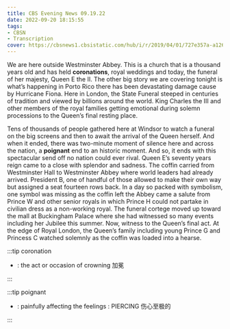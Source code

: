 ```yaml
---
title: CBS Evening News 09.19.22
date: 2022-09-20 18:15:55
tags:
- CBSN
- Transcription
cover: https://cbsnews1.cbsistatic.com/hub/i/r/2019/04/01/727e357a-a126-4138-a2c5-4d3222669d57/thumbnail/640x360/3ff2761028dc5c65cc4f07acd54bcd5c/cbsn2-logo-1920x1080.jpg
---
```

We are here outside Westminster Abbey. This is a church that is a thousand years old and has held **coronations**, royal weddings and today, the funeral of her majesty, Queen E the II. The other big story we are covering tonight is what’s happening in Porto Rico there has been devastating damage cause by Hurricane Fiona. Here in London, the State Funeral steeped in centuries of tradition and viewed by billions around the world. King Charles the III and other members of the royal families getting emotional during solemn processions to the Queen’s final resting place. 

Tens of thousands of people gathered here at Windsor to watch a funeral on the big screens and then to await the arrival of the Queen herself. And when it ended, there was two-minute moment of silence here and across the nation, a **poignant** end to an historic moment. And so, it ends with this spectacular send off no nation could ever rival. Queen E’s seventy years reign came to a close with splendor and sadness. The coffin carried from Westminster Hall to Westminster Abbey where world leaders had already arrived. President B, one of handful of those allowed to make their own way but assigned a seat fourteen rows back. In a day so packed with symbolism, one symbol was missing as the coffin left the Abbey came a salute from Prince W and other senior royals in which Prince H could not partake in civilian dress as a non-working royal. The funeral cortege moved up toward the mall at Buckingham Palace where she had witnessed so many events including her Jubilee this summer. Now, witness to the Queen’s final act. At the edge of Royal London, the Queen’s family including young Prince G and Princess C watched solemnly as the coffin was loaded into a hearse.

:::tip coronation

- : the act or occasion of crowning 加冕
  
:::

:::tip poignant

- : painfully affecting the feelings : PIERCING 伤心至极的
  
:::
